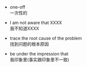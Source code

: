 
- one-off\
一次性的

- I am not aware that XXXX\
我不知道XXXX

- trace the root cause of the problem\
找到问题的根本原因

- be under the impression that\
我印象里(事实跟印象里不一致)
